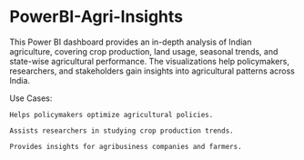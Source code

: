 # PowerBI-Agri-Insights
This Power BI dashboard provides an in-depth analysis of Indian agriculture, covering crop production, land usage, seasonal trends, and state-wise agricultural performance. The visualizations help policymakers, researchers, and stakeholders gain insights into agricultural patterns across India.

Use Cases:

    Helps policymakers optimize agricultural policies.
    
    Assists researchers in studying crop production trends.
    
    Provides insights for agribusiness companies and farmers.
